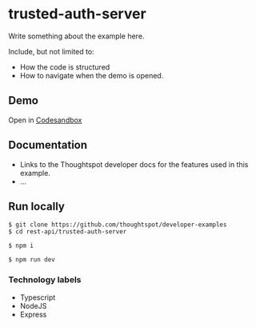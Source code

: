 # trusted-auth-server

Write something about the example here. 

Include, but not limited to:

- How the code is structured
- How to navigate when the demo is opened.

## Demo

Open in [Codesandbox](https://githubbox.com/thoughtspot/developer-examples/tree/main/rest-api/trusted-auth-server)

## Documentation

- Links to the Thoughtspot developer docs for the features used in this example.
- ...

## Run locally

```
$ git clone https://github.com/thoughtspot/developer-examples
$ cd rest-api/trusted-auth-server
```
```
$ npm i
```
```
$ npm run dev
```

### Technology labels

- Typescript
- NodeJS
- Express

